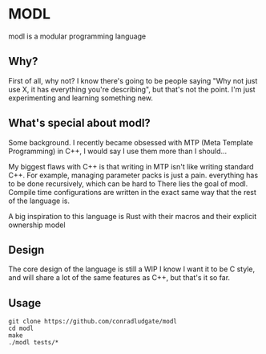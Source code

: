 # MODL
modl is a modular programming language

## Why?

First of all, why not? I know there's going to be people saying "Why not just use X, it has everything you're describing", but that's not the point.
I'm just experimenting and learning something new.

## What's special about modl?

Some background.
I recently became obsessed with MTP (Meta Template Programming) in C++, I would say I use them more than I should...

My biggest flaws with C++ is that writing in MTP isn't like writing standard C++. For example, managing parameter packs is just a pain.
 everything has to be done recursively, which can be hard to 
There lies the goal of modl. Compile time configurations are written in the exact same way that the rest of the language is.

A big inspiration to this language is Rust with their macros and their explicit ownership model

## Design

The core design of the language is still a WIP
I know I want it to be C style, and will share a lot of the same features as C++, but that's it so far.

## Usage

```
git clone https://github.com/conradludgate/modl
cd modl
make
./modl tests/*
```